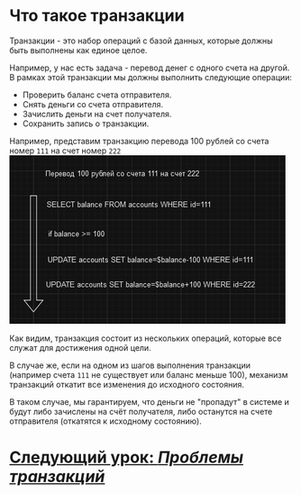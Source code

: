 # Что такое транзакции

Транзакции - это набор операций с базой данных, которые должны быть выполнены как единое целое.

Например, у нас есть задача - перевод денег с одного счета на другой. В рамках этой транзакции мы должны выполнить
следующие операции:
- Проверить баланс счета отправителя.
- Снять деньги со счета отправителя.
- Зачислить деньги на счет получателя.
- Сохранить запись о транзакции.

Например, представим транзакцию перевода 100 рублей со счета номер `111` на счет номер `222`
![example image](../../src/what-is-transactions/img.png)

Как видим, транзакция состоит из нескольких операций, которые все служат для достижения одной цели.

В случае же, если на одном из шагов выполнения транзакции (например счета `111` не существует или баланс меньше 100),
механизм транзакций откатит все изменения до исходного состояния.

В таком случае, мы гарантируем, что деньги не "пропадут" в системе и будут либо зачислены на счёт получателя, 
либо останутся на счете отправителя (откатятся к исходному состоянию).

# [**Следующий урок**: *Проблемы транзакций*](transaction-problems.md)

